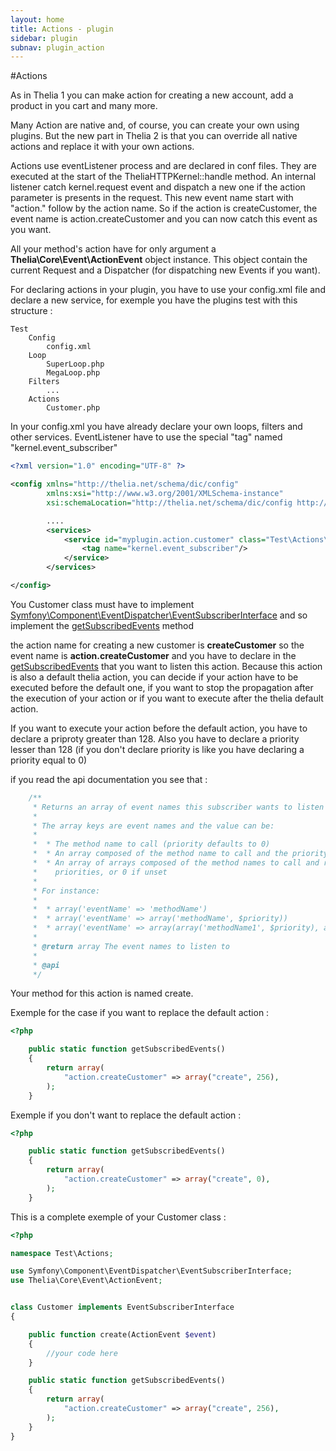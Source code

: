 ```yaml
---
layout: home
title: Actions - plugin
sidebar: plugin
subnav: plugin_action
---
```


#Actions

As in Thelia 1 you can make action for creating a new account, add a product in you cart and many more.

Many Action are native and, of course, you can create your own using plugins. But the new part in Thelia 2 is that you can override all native actions and replace it with your own actions.

Actions use eventListener process and are declared in conf files. They are executed at the start of the TheliaHTTPKernel::handle method.
An internal listener catch kernel.request event and dispatch a new one if the action parameter is presents in the request. This new event name start with
"action." follow by the action name. So if the action is createCustomer, the event name is action.createCustomer and you can now catch this event as you want.

All your method's action have for only argument a **Thelia\Core\Event\ActionEvent** object instance. This object
contain the current Request and a Dispatcher (for dispatching new Events if you want).

For declaring actions in your plugin, you have to use your config.xml file and declare a new service, for exemple you have the plugins test with this structure :


```
Test
    Config
        config.xml
    Loop
        SuperLoop.php
        MegaLoop.php
    Filters
        ...
    Actions
        Customer.php
```

In your config.xml you have already declare your own loops, filters and other services. EventListener have to use the special "tag" named "kernel.event_subscriber"

```xml
<?xml version="1.0" encoding="UTF-8" ?>

<config xmlns="http://thelia.net/schema/dic/config"
        xmlns:xsi="http://www.w3.org/2001/XMLSchema-instance"
        xsi:schemaLocation="http://thelia.net/schema/dic/config http://thelia.net/schema/dic/config/thelia-1.0.xsd">

        ....
        <services>
            <service id="myplugin.action.customer" class="Test\Actions\Customer">
                <tag name="kernel.event_subscriber"/>
            </service>
        </services>

</config>
```

You Customer class must have to implement [Symfony\Component\EventDispatcher\EventSubscriberInterface](http://api.symfony.com/2.2/Symfony/Component/EventDispatcher/EventSubscriberInterface.html) and so implement the [getSubscribedEvents](http://api.symfony.com/2.2/Symfony/Component/EventDispatcher/EventSubscriberInterface.html#method_getSubscribedEvents) method

the action name for creating a new customer is **createCustomer** so the event name is **action.createCustomer** and you have to declare in the [getSubscribedEvents](http://api.symfony.com/2.2/Symfony/Component/EventDispatcher/EventSubscriberInterface.html#method_getSubscribedEvents) that you want to listen this action.
Because this action is also a default thelia action, you can decide if your action have to be executed before the
default one, if you want to stop the propagation after the execution of your action or if you want to execute after
the thelia default action.

If you want to execute your action before the default action, you have to declare a priproty greater than 128. Also
you have to declare a priority lesser than 128 (if you don't declare priority is like you have declaring a priority
equal to 0)

if you read the api documentation you see that :

```php
    /**
     * Returns an array of event names this subscriber wants to listen to.
     *
     * The array keys are event names and the value can be:
     *
     *  * The method name to call (priority defaults to 0)
     *  * An array composed of the method name to call and the priority
     *  * An array of arrays composed of the method names to call and respective
     *    priorities, or 0 if unset
     *
     * For instance:
     *
     *  * array('eventName' => 'methodName')
     *  * array('eventName' => array('methodName', $priority))
     *  * array('eventName' => array(array('methodName1', $priority), array('methodName2'))
     *
     * @return array The event names to listen to
     *
     * @api
     */
```

Your method for this action is named create.

Exemple for the case if you want to replace the default action :

```php
<?php

    public static function getSubscribedEvents()
    {
        return array(
            "action.createCustomer" => array("create", 256),
        );
    }

```

Exemple if you don't want to replace the default action :


```php
<?php

    public static function getSubscribedEvents()
    {
        return array(
            "action.createCustomer" => array("create", 0),
        );
    }

```

This is a complete exemple of your Customer class :

```php
<?php

namespace Test\Actions;

use Symfony\Component\EventDispatcher\EventSubscriberInterface;
use Thelia\Core\Event\ActionEvent;


class Customer implements EventSubscriberInterface
{

    public function create(ActionEvent $event)
    {
        //your code here
    }

    public static function getSubscribedEvents()
    {
        return array(
            "action.createCustomer" => array("create", 256),
        );
    }
}

```
